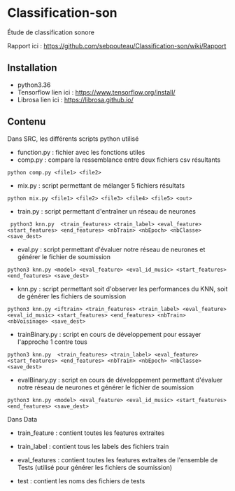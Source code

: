 # Classification-son
Étude de classification sonore

Rapport ici : https://github.com/sebpouteau/Classification-son/wiki/Rapport
## Installation
- python3.36
- Tensorflow lien ici : https://www.tensorflow.org/install/
- Librosa lien ici : https://librosa.github.io/


## Contenu

Dans SRC, les différents scripts python utilisé


- function.py : fichier avec les fonctions utiles
- comp.py : compare la ressemblance entre deux fichiers csv résultants
```
python comp.py <file1> <file2>
```
- mix.py : script permettant de mélanger 5 fichiers résultats
```
python mix.py <file1> <file2> <file3> <file4> <file5> <out>
```
- train.py : script permettant d'entraîner un réseau de neurones
```
 python3 knn.py  <train_features> <train_label> <eval_feature> <start_features> <end_features> <nbTrain> <nbEpoch> <nbClasse> <save_dest>
```
- eval.py : script permettant d'évaluer notre réseau de neurones et générer le fichier de soumission
```
python3 knn.py <model> <eval_feature> <eval_id_music> <start_features> <end_features> <save_dest>
```
- knn.py : script permettant soit d'observer les performances du KNN, soit de générer les fichiers de soumission
```
python3 knn.py <iftrain> <train_features> <train_label> <eval_feature> <eval_id_music> <start_features> <end_features> <nbTrain> <nbVoisinage> <save_dest>
```
- trainBinary.py : script en cours de développement pour essayer l'approche 1 contre tous
```
python3 knn.py  <train_features> <train_label> <eval_feature> <start_features> <end_features> <nbTrain> <nbEpoch> <nbClasse> <save_dest>
```
- evalBinary.py : script en cours de développement permettant d'évaluer notre réseau de neurones et générer le fichier de soumission
```
python3 knn.py <model> <eval_feature> <eval_id_music> <start_features> <end_features> <save_dest>
```



Dans Data
- train\_feature :  contient toutes les features extraites 
- train\_label :  contient tous les labels des fichiers train

- eval\_features : contient toutes les features extraites de l'ensemble de Tests (utilisé pour générer les fichiers de soumission)
- test : contient les noms des fichiers de tests
